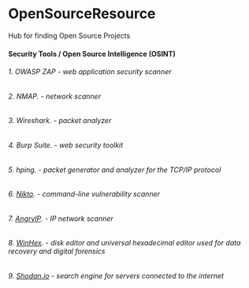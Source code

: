 # OpenSourceResource
Hub for finding Open Source Projects

#### Security Tools / Open Source Intelligence (OSINT)

###### 1. OWASP ZAP  - web application security scanner 

###### 2. NMAP. - network scanner

###### 3. Wireshark. - packet analyzer

###### 4. Burp Suite. - web security toolkit

###### 5. hping. - packet generator and analyzer for the TCP/IP protocol 

###### 6. [Nikto](https://github.com/sullo/nikto). - command-line vulnerability scanner

###### 7. [AngryIP](https://angryip.org/). - IP network scanner

###### 8. [WinHex](https://x-ways.net/winhex/index-m.html). - disk editor and universal hexadecimal editor used for data recovery and digital forensics

###### 9. [Shodan.io](https://www.shodan.io/) - search engine for servers connected to the internet

